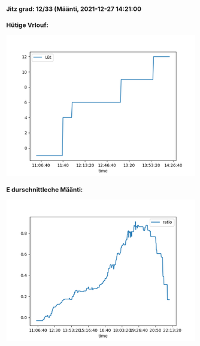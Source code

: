 ### Jitz grad: 12/33 (Määnti, 2021-12-27 14:21:00

### Hütige Vrlouf:
![Graph](Today.png)

### E durschnittleche Määnti:
![Graph](Määnti.png)
